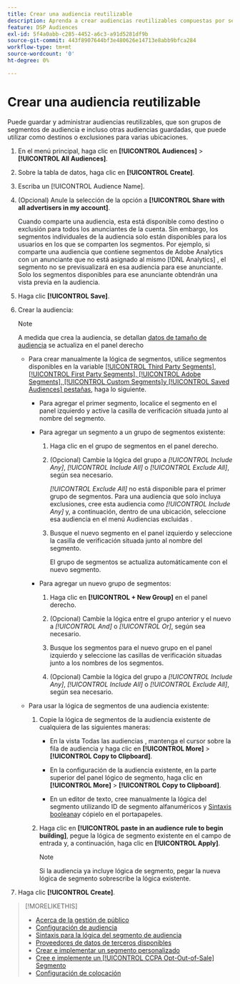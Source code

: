 ```yaml
---
title: Crear una audiencia reutilizable
description: Aprenda a crear audiencias reutilizables compuestas por segmentos de audiencia y otras audiencias guardadas.
feature: DSP Audiences
exl-id: 5f4a0abb-c285-4452-a6c3-a91d5281df9b
source-git-commit: 443f8907644bf3e480626e14713e8abb9bfca284
workflow-type: tm+mt
source-wordcount: '0'
ht-degree: 0%

---
```


# Crear una audiencia reutilizable

<!-- "Saved audience" is used in UI (where?), but "saved" is a state, not a type. "Reusable audience" sounds better in a description. "Audience template" isn't right, either, since it implies you can edit it on the fly to create a new, different audience. Some other term? -->

Puede guardar y administrar audiencias reutilizables, que son grupos de segmentos de audiencia e incluso otras audiencias guardadas, que puede utilizar como destinos o exclusiones para varias ubicaciones.

1. En el menú principal, haga clic en **[!UICONTROL Audiences]** > **[!UICONTROL All Audiences]**.

1. Sobre la tabla de datos, haga clic en **[!UICONTROL Create]**.

1. Escriba un [!UICONTROL Audience Name].

1. (Opcional) Anule la selección de la opción a **[!UICONTROL Share with all advertisers in my account]**.

   Cuando comparte una audiencia, esta está disponible como destino o exclusión para todos los anunciantes de la cuenta. Sin embargo, los segmentos individuales de la audiencia solo están disponibles para los usuarios en los que se comparten los segmentos. Por ejemplo, si comparte una audiencia que contiene segmentos de Adobe Analytics con un anunciante que no está asignado al mismo [!DNL Analytics] , el segmento no se previsualizará en esa audiencia para ese anunciante. Solo los segmentos disponibles para ese anunciante obtendrán una vista previa en la audiencia.

1. Haga clic **[!UICONTROL Save]**.

1. Crear la audiencia:

   >[!NOTE]
   >
   >A medida que crea la audiencia, se detallan [datos de tamaño de audiencia](audience-about.md) se actualiza en el panel derecho

   * Para crear manualmente la lógica de segmentos, utilice segmentos disponibles en la variable [[!UICONTROL Third Party Segments], [!UICONTROL First Party Segments], [!UICONTROL Adobe Segments], [!UICONTROL Custom Segments]y [!UICONTROL Saved Audiences] pestañas](audience-settings.md), haga lo siguiente.

      * Para agregar el primer segmento, localice el segmento en el panel izquierdo y active la casilla de verificación situada junto al nombre del segmento.

      * Para agregar un segmento a un grupo de segmentos existente:

         1. Haga clic en el grupo de segmentos en el panel derecho.

         1. (Opcional) Cambie la lógica del grupo a *[!UICONTROL Include Any]*, *[!UICONTROL Include All]* o *[!UICONTROL Exclude All]*, según sea necesario.

            *[!UICONTROL Exclude All]* no está disponible para el primer grupo de segmentos. Para una audiencia que solo incluya exclusiones, cree esta audiencia como *[!UICONTROL Include Any]* y, a continuación, dentro de una ubicación, seleccione esa audiencia en el menú Audiencias excluidas .

         1. Busque el nuevo segmento en el panel izquierdo y seleccione la casilla de verificación situada junto al nombre del segmento.

            El grupo de segmentos se actualiza automáticamente con el nuevo segmento.
      * Para agregar un nuevo grupo de segmentos:

         1. Haga clic en **[!UICONTROL + New Group]** en el panel derecho.

         1. (Opcional) Cambie la lógica entre el grupo anterior y el nuevo a *[!UICONTROL And]* o *[!UICONTROL Or]*, según sea necesario.

         1. Busque los segmentos para el nuevo grupo en el panel izquierdo y seleccione las casillas de verificación situadas junto a los nombres de los segmentos.

         1. (Opcional) Cambie la lógica del grupo a *[!UICONTROL Include Any]*, *[!UICONTROL Include All]* o *[!UICONTROL Exclude All]*, según sea necesario.
   * Para usar la lógica de segmentos de una audiencia existente:

      1. Copie la lógica de segmentos de la audiencia existente de cualquiera de las siguientes maneras:

         * En la vista Todas las audiencias , mantenga el cursor sobre la fila de audiencia y haga clic en **[!UICONTROL More]** > **[!UICONTROL Copy to Clipboard]**.

         * En la configuración de la audiencia existente, en la parte superior del panel lógico de segmento, haga clic en **[!UICONTROL More]** > **[!UICONTROL Copy to Clipboard]**.

         * En un editor de texto, cree manualmente la lógica del segmento utilizando ID de segmento alfanuméricos y [Sintaxis booleana](audience-segment-logic-syntax.md)y cópielo en el portapapeles.
      1. Haga clic en **[!UICONTROL paste in an audience rule to begin building]**, pegue la lógica de segmento existente en el campo de entrada y, a continuación, haga clic en **[!UICONTROL Apply]**.

         >[!NOTE]
         >
         >Si la audiencia ya incluye lógica de segmento, pegar la nueva lógica de segmento sobrescribe la lógica existente.




1. Haga clic **[!UICONTROL Create]**.

>[!MORELIKETHIS]
>
>* [Acerca de la gestión de público](audience-about.md)
>* [Configuración de audiencia](audience-settings.md)
>* [Sintaxis para la lógica del segmento de audiencia](audience-segment-logic-syntax.md)
>* [Proveedores de datos de terceros disponibles](third-party-data-providers.md)
>* [Crear e implementar un segmento personalizado](custom-segment-create.md)
>* [Cree e implemente un [!UICONTROL CCPA Opt-Out-of-Sale] Segmento](ccpa-opt-out-segment-create.md)
>* [Configuración de colocación](/help/dsp/campaign-management/placements/placement-settings.md)

